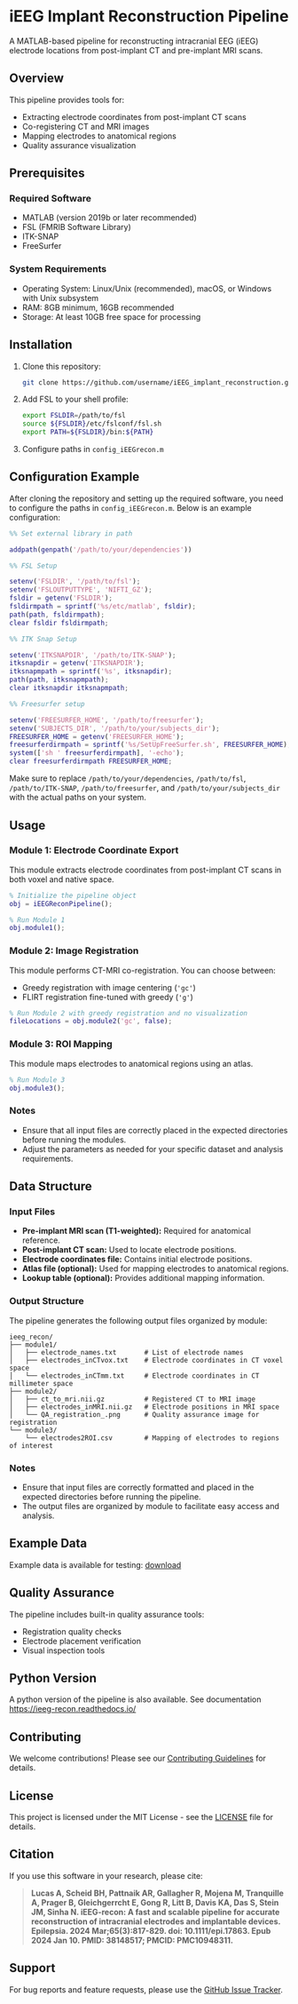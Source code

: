 # iEEG Implant Reconstruction Pipeline

A MATLAB-based pipeline for reconstructing intracranial EEG (iEEG) electrode locations from post-implant CT and pre-implant MRI scans.

## Overview

This pipeline provides tools for:
- Extracting electrode coordinates from post-implant CT scans
- Co-registering CT and MRI images
- Mapping electrodes to anatomical regions
- Quality assurance visualization

## Prerequisites

### Required Software
- MATLAB (version 2019b or later recommended)
- FSL (FMRIB Software Library)
- ITK-SNAP
- FreeSurfer

### System Requirements
- Operating System: Linux/Unix (recommended), macOS, or Windows with Unix subsystem
- RAM: 8GB minimum, 16GB recommended
- Storage: At least 10GB free space for processing

## Installation

1. Clone this repository:
   ```bash
   git clone https://github.com/username/iEEG_implant_reconstruction.git
   ```

2. Add FSL to your shell profile:
   ```bash
   export FSLDIR=/path/to/fsl
   source ${FSLDIR}/etc/fslconf/fsl.sh
   export PATH=${FSLDIR}/bin:${PATH}
   ```

3. Configure paths in `config_iEEGrecon.m`

## Configuration Example

After cloning the repository and setting up the required software, you need to configure the paths in `config_iEEGrecon.m`. Below is an example configuration:

```matlab
%% Set external library in path

addpath(genpath('/path/to/your/dependencies'))

%% FSL Setup

setenv('FSLDIR', '/path/to/fsl');
setenv('FSLOUTPUTTYPE', 'NIFTI_GZ');
fsldir = getenv('FSLDIR');
fsldirmpath = sprintf('%s/etc/matlab', fsldir);
path(path, fsldirmpath);
clear fsldir fsldirmpath;

%% ITK Snap Setup

setenv('ITKSNAPDIR', '/path/to/ITK-SNAP');
itksnapdir = getenv('ITKSNAPDIR');
itksnapmpath = sprintf('%s', itksnapdir);
path(path, itksnapmpath);
clear itksnapdir itksnapmpath;

%% Freesurfer setup

setenv('FREESURFER_HOME', '/path/to/freesurfer');
setenv('SUBJECTS_DIR', '/path/to/your/subjects_dir');
FREESURFER_HOME = getenv('FREESURFER_HOME');
freesurferdirmpath = sprintf('%s/SetUpFreeSurfer.sh', FREESURFER_HOME);
system(['sh ' freesurferdirmpath], '-echo');
clear freesurferdirmpath FREESURFER_HOME;
```

Make sure to replace `/path/to/your/dependencies`, `/path/to/fsl`, `/path/to/ITK-SNAP`, `/path/to/freesurfer`, and `/path/to/your/subjects_dir` with the actual paths on your system.


## Usage

### Module 1: Electrode Coordinate Export
This module extracts electrode coordinates from post-implant CT scans in both voxel and native space.

```matlab
% Initialize the pipeline object
obj = iEEGReconPipeline();

% Run Module 1
obj.module1();
```

### Module 2: Image Registration
This module performs CT-MRI co-registration. You can choose between:
- Greedy registration with image centering (`'gc'`)
- FLIRT registration fine-tuned with greedy (`'g'`)

```matlab
% Run Module 2 with greedy registration and no visualization
fileLocations = obj.module2('gc', false);
```

### Module 3: ROI Mapping
This module maps electrodes to anatomical regions using an atlas.

```matlab
% Run Module 3
obj.module3();
```

### Notes
- Ensure that all input files are correctly placed in the expected directories before running the modules.
- Adjust the parameters as needed for your specific dataset and analysis requirements.


## Data Structure

### Input Files
- **Pre-implant MRI scan (T1-weighted):** Required for anatomical reference.
- **Post-implant CT scan:** Used to locate electrode positions.
- **Electrode coordinates file:** Contains initial electrode positions.
- **Atlas file (optional):** Used for mapping electrodes to anatomical regions.
- **Lookup table (optional):** Provides additional mapping information.

### Output Structure
The pipeline generates the following output files organized by module:

```
ieeg_recon/
├── module1/
│   ├── electrode_names.txt       # List of electrode names
│   ├── electrodes_inCTvox.txt    # Electrode coordinates in CT voxel space
│   └── electrodes_inCTmm.txt     # Electrode coordinates in CT millimeter space
├── module2/
│   ├── ct_to_mri.nii.gz          # Registered CT to MRI image
│   ├── electrodes_inMRI.nii.gz   # Electrode positions in MRI space
│   └── QA_registration_.png      # Quality assurance image for registration
└── module3/
    └── electrodes2ROI.csv        # Mapping of electrodes to regions of interest
```

### Notes
- Ensure that input files are correctly formatted and placed in the expected directories before running the pipeline.
- The output files are organized by module to facilitate easy access and analysis.

## Example Data

Example data is available for testing: [download](https://www.dropbox.com/sh/ylxc586grm0p7au/AAAs8QQwUo0VQOSweDyj1v_ta?dl=0)

## Quality Assurance

The pipeline includes built-in quality assurance tools:
- Registration quality checks
- Electrode placement verification
- Visual inspection tools

## Python Version

A python version of the pipeline is also available. See documentation https://ieeg-recon.readthedocs.io/

## Contributing

We welcome contributions! Please see our [Contributing Guidelines](CONTRIBUTING.md) for details.

## License

This project is licensed under the MIT License - see the [LICENSE](LICENSE) file for details.

## Citation

If you use this software in your research, please cite:

> **Lucas A, Scheid BH, Pattnaik AR, Gallagher R, Mojena M, Tranquille A, Prager B, Gleichgerrcht E, Gong R, Litt B, Davis KA, Das S, Stein JM, Sinha N. iEEG-recon: A fast and scalable pipeline for accurate reconstruction of intracranial electrodes and implantable devices. Epilepsia. 2024 Mar;65(3):817-829. doi: 10.1111/epi.17863. Epub 2024 Jan 10. PMID: 38148517; PMCID: PMC10948311.**

## Support

For bug reports and feature requests, please use the [GitHub Issue Tracker](https://github.com/n-sinha/ieeg_recon/issues).
